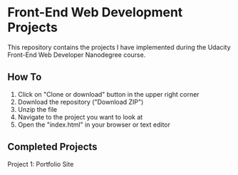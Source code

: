 # Front-End Web Development Projects

This repository contains the projects I have implemented during the Udacity Front-End Web Developer Nanodegree course. 

## How To

1. Click on "Clone or download" button in the upper right corner
2. Download the repository ("Download ZIP")
3. Unzip the file
4. Navigate to the project you want to look at
5. Open the "index.html" in your browser or text editor

## Completed Projects

Project 1: Portfolio Site